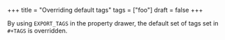 +++
title = "Overriding default tags"
tags = ["foo"]
draft = false
+++

By using `EXPORT_TAGS` in the property drawer, the default set of
tags set in `#+TAGS` is overridden.
